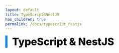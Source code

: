 ```yaml
---
layout: default
title: TypeScript&NestJS
has_children: true
permalink: /docs/typescript_nestjs
---
```


<div style="font-size:32px; font-weight: 800; border-left: 7px solid #0687f0; padding-left:15px !important; color:#000000">TypeScript & NestJS</div>